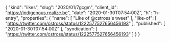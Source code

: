 {
  "kind": "likes",
  "slug": "2020/01/7gcgm",
  "client_id": "https://indigenous.realize.be",
  "date": "2020-01-30T07:54:00Z",
  "h": "h-entry",
  "properties": {
    "name": [
      "Like of @cstross's tweet"
    ],
    "like-of": [
      "https://twitter.com/cstross/status/1222577527656456193"
    ],
    "published": [
      "2020-01-30T07:54:00Z"
    ],
    "syndication": [
      "https://twitter.com/cstross/status/1222577527656456193"
    ]
  }
}

